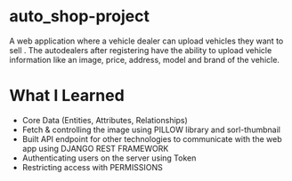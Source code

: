 # auto_shop-project

A web application where  a vehicle dealer can upload vehicles they want to sell . The autodealers after registering have the ability to upload vehicle information like an image,  price, address, model and brand of the vehicle.

# What I Learned

* Core Data (Entities, Attributes, Relationships)
* Fetch & controlling the image using PILLOW library and sorl-thumbnail
* Built API endpoint for other technologies to communicate with the web app using DJANGO REST FRAMEWORK
* Authenticating users on the server using Token 
* Restricting access with PERMISSIONS 
